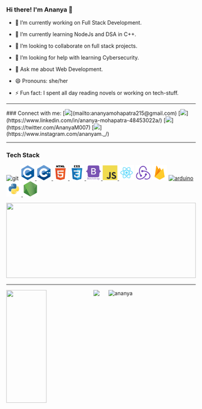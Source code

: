 ### Hi there! I'm Ananya 👋

- 🔭 I’m currently working on Full Stack Development.

- 🌱 I’m currently learning NodeJs and DSA in C++.

- 👯 I’m looking to collaborate on full stack projects.

- 🤔 I’m looking for help with learning Cybersecurity.

- 💬 Ask me about Web Development. 

- 😄 Pronouns: she/her

- ⚡ Fun fact: I spent all day reading novels or working on tech-stuff.

<hr>
### Connect with me:
<a>[<img src="https://img.icons8.com/fluent/40/000000/gmail-new.png"/>](mailto:ananyamohapatra215@gmail.com)</a>  
<a>[<img src="https://img.icons8.com/color/40/000000/linkedin.png"/>](https://www.linkedin.com/in/ananya-mohapatra-48453022a/)</a> 
<a>[<img src="https://img.icons8.com/color/40/000000/twitter--v1.png"/>](https://twitter.com/AnanyaM007)</a>
<a>[<img src="https://img.icons8.com/fluent/40/000000/instagram-new.png"/>](https://www.instagram.com/ananyam._/)

<!-- <a>[<img src="https://img.icons8.com/fluent/40/000000/gmail-new.png"/>](mailto:ananyamohapatra215@gmail.com)</a>  
<a>[<img src="https://img.icons8.com/color/40/000000/linkedin.png"/>]((https://www.linkedin.com/in/ananya-mohapatra-48453022a/))</a> 
<a>[<img src="https://img.icons8.com/color/40/000000/twitter--v1.png"/>](https://twitter.com/AnanyaM007)</a>
<a>[<img src="https://img.icons8.com/ios-filled/50/000000/instagram-new--v1.png"/> ](https://www.instagram.com/ananyam._/)</a> -->
<hr>
<h3 align="left">Tech Stack</h3>
<p align="left">  </a><img src="https://www.vectorlogo.zone/logos/git-scm/git-scm-icon.svg" alt="git" width="40" height="40"/> </a> </a> <a href="https://www.mysql.com/" target="_blank"> <a href="https://www.cprogramming.com/" target="_blank"> <img src="https://raw.githubusercontent.com/devicons/devicon/master/icons/c/c-original.svg" alt="c" width="40" height="40"/> </a> <a href="https://www.w3schools.com/cpp/" target="_blank"> <img src="https://raw.githubusercontent.com/devicons/devicon/master/icons/cplusplus/cplusplus-original.svg" alt="cplusplus" width="40" height="40"/> </a> 
	<a href="https://www.w3.org/html/" target="_blank"> <img src="https://raw.githubusercontent.com/devicons/devicon/master/icons/html5/html5-original-wordmark.svg" alt="html5" width="40" height="40"/>
		<a href="https://www.w3schools.com/css/" target="_blank"> <img src="https://raw.githubusercontent.com/devicons/devicon/master/icons/css3/css3-original-wordmark.svg" alt="css3" width="40" height="40"/> </a> 
	<a href="https://getbootstrap.com" target="_blank"> <img src="https://raw.githubusercontent.com/devicons/devicon/master/icons/bootstrap/bootstrap-plain-wordmark.svg" alt="bootstrap" width="40" height="40"/> </a> <a href="https://developer.mozilla.org/en-US/docs/Web/JavaScript" target="_blank"> <img src="https://raw.githubusercontent.com/devicons/devicon/master/icons/javascript/javascript-original.svg" alt="javascript" width="40" height="40"/> </a> <img src="https://raw.githubusercontent.com/github/explore/80688e429a7d4ef2fca1e82350fe8e3517d3494d/topics/react/react.png" alt="react" width="40" height="40"/> <img src="https://raw.githubusercontent.com/github/explore/80688e429a7d4ef2fca1e82350fe8e3517d3494d/topics/redux/redux.png" alt="redux" width="40" height="40"/></a> <img src="https://raw.githubusercontent.com/github/explore/80688e429a7d4ef2fca1e82350fe8e3517d3494d/topics/firebase/firebase.png" alt="firebase" width="40" height="40"/> </a> <a href="https://www.arduino.cc/" target="_blank"> <img src="https://cdn.worldvectorlogo.com/logos/arduino-1.svg" alt="arduino" width="40" height="40"/> </a>
<a href="https://www.python.org/" target="_blank"><img src="https://raw.githubusercontent.com/github/explore/80688e429a7d4ef2fca1e82350fe8e3517d3494d/topics/python/python.png" alt="" width="40" height="40"/> </a>
<a href="https://nodejs.org/en/" target="_blank"><img src="https://raw.githubusercontent.com/github/explore/80688e429a7d4ef2fca1e82350fe8e3517d3494d/topics/nodejs/nodejs.png" alt="" width="40" height="40"/> </a>

<p align="center">
  <img height="200px" width="100%" src=https://github-readme-stats.vercel.app/api/top-langs/?username=AnanyaM007&hide_title=true&hide_border=true&layout=compact&langs_count=10&theme=tokyonight>
</p><hr>
<p><img align="right" width="46%" height="300px" src="https://github-readme-stats.vercel.app/api?username=AnanyaM007&&show_icons=true&title_color=ffffff&icon_color=bb2acf&text_color=daf7dc&bg_color=191919" alt="ananya" /></p>

<p><img align="left" width="46%" height="300px" src="https://github-readme-streak-stats.herokuapp.com/?user=AnanyaM007&show_icons=true&theme=tokyonight"/></p>
<p><img src="https://activity-graph.herokuapp.com/graph?username=AnanyaM007&amp;theme=xcode&amp;hide_border=true&amp;area=true" style="max-width:100%;"></p>

